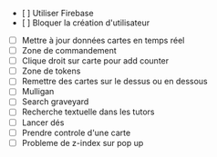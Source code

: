 - [ ] Utiliser Firebase
- [ ] Bloquer la création d'utilisateur
- [ ] Mettre à jour données cartes en temps réel
- [ ] Zone de commandement
- [ ] Clique droit sur carte pour add counter
- [ ] Zone de tokens
- [ ] Remettre des cartes sur le dessus ou en dessous
- [ ] Mulligan
- [ ] Search graveyard
- [ ] Recherche textuelle dans les tutors
- [ ] Lancer dés
- [ ] Prendre controle d'une carte
- [ ] Probleme de z-index sur pop up
